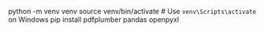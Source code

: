 python -m venv venv
source venv/bin/activate  # Use `venv\Scripts\activate` on Windows
pip install pdfplumber pandas openpyxl
